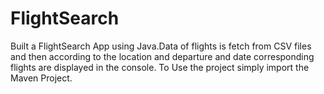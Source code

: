 # FlightSearch
Built a FlightSearch App using Java.Data of flights is fetch from CSV files and then according to the location and departure and date corresponding flights are displayed in the console.
To Use the project simply import the Maven Project.
